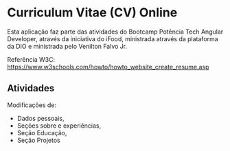 # Curriculum Vitae (CV) Online

Esta aplicação faz parte das atividades do Bootcamp Potência Tech Angular
Developer, através da iniciativa do iFood, ministrada através da plataforma
da DIO e ministrada pelo Venilton Falvo Jr.

Referência W3C: https://www.w3schools.com/howto/howto_website_create_resume.asp

## Atividades

Modificações de:

- Dados pessoais,
- Seções sobre e experiências,
- Seção Educação,
- Seção Projetos
